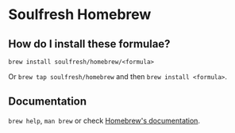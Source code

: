 # Soulfresh Homebrew

## How do I install these formulae?

`brew install soulfresh/homebrew/<formula>`

Or `brew tap soulfresh/homebrew` and then `brew install <formula>`.

## Documentation

`brew help`, `man brew` or check [Homebrew's documentation](https://docs.brew.sh).
